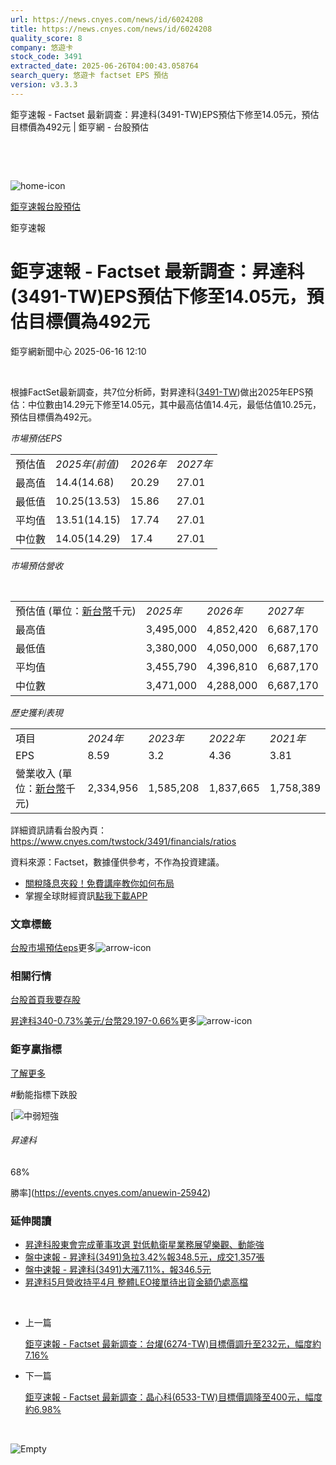 ```yaml
---
url: https://news.cnyes.com/news/id/6024208
title: https://news.cnyes.com/news/id/6024208
quality_score: 8
company: 悠遊卡
stock_code: 3491
extracted_date: 2025-06-26T04:00:43.058764
search_query: 悠遊卡 factset EPS 預估
version: v3.3.3
---
```


鉅亨速報 - Factset 最新調查：昇達科(3491-TW)EPS預估下修至14.05元，預估目標價為492元 | 鉅亨網 - 台股預估

‌

‌

![home-icon](/assets/icons/breadCrumb/symbol-icon-home.svg)

[鉅亨速報](/news/cat/anue_live)[台股預估](/news/cat/tw_forecast)

鉅亨速報

# 鉅亨速報 - Factset 最新調查：昇達科(3491-TW)EPS預估下修至14.05元，預估目標價為492元

鉅亨網新聞中心 2025-06-16 12:10

‌

根據FactSet最新調查，共7位分析師，對昇達科([3491-TW](https://www.cnyes.com/twstock/3491))做出2025年EPS預估：中位數由14.29元下修至14.05元，其中最高估值14.4元，最低估值10.25元，預估目標價為492元。

*市場預估EPS*

|  |  |  |  |
| --- | --- | --- | --- |
| 預估值 | *2025年(前值)* | *2026年* | *2027年* |
| 最高值 | 14.4(14.68) | 20.29 | 27.01 |
| 最低值 | 10.25(13.53) | 15.86 | 27.01 |
| 平均值 | 13.51(14.15) | 17.74 | 27.01 |
| 中位數 | 14.05(14.29) | 17.4 | 27.01 |

*市場預估營收*

‌

|  |  |  |  |
| --- | --- | --- | --- |
| 預估值 (單位：[新台幣](https://invest.cnyes.com/forex/detail/usdtwd)千元) | *2025年* | *2026年* | *2027年* |
| 最高值 | 3,495,000 | 4,852,420 | 6,687,170 |
| 最低值 | 3,380,000 | 4,050,000 | 6,687,170 |
| 平均值 | 3,455,790 | 4,396,810 | 6,687,170 |
| 中位數 | 3,471,000 | 4,288,000 | 6,687,170 |

*歷史獲利表現*

|  |  |  |  |  |
| --- | --- | --- | --- | --- |
| 項目 | *2024年* | *2023年* | *2022年* | *2021年* |
| EPS | 8.59 | 3.2 | 4.36 | 3.81 |
| 營業收入 (單位：[新台幣](https://invest.cnyes.com/forex/detail/usdtwd)千元) | 2,334,956 | 1,585,208 | 1,837,665 | 1,758,389 |

詳細資訊請看台股內頁：  
<https://www.cnyes.com/twstock/3491/financials/ratios>

資料來源：Factset，數據僅供參考，不作為投資建議。

* [關稅降息夾殺！免費講座教你如何布局](https://www.rsc.com.tw/Cnyes_RSC/SeminarBooking2025InvestmentOutlook.aspx?utm_source=anue&utm_medium=usstocks_end)
* 掌握全球財經資訊[點我下載APP](http://www.cnyes.com/app/?utm_source=mweb&utm_medium=HamMenuBanner&utm_campaign=fixed&utm_content=entr)

### 文章標籤

[台股](https://news.cnyes.com/tag/台股 "台股")[市場預估](https://news.cnyes.com/tag/市場預估 "市場預估")[eps](https://news.cnyes.com/tag/eps "eps")更多![arrow-icon](/assets/icons/arrows/arrow-down.svg)

### 相關行情

[台股首頁](https://www.cnyes.com/twstock)[我要存股](https://supr.link/8OHaU)

[昇達科340-0.73%](https://www.cnyes.com/twstock/3491)[美元/台幣29.197-0.66%](https://invest.cnyes.com/forex/detail/USDTWD)更多![arrow-icon](/assets/icons/arrows/arrow-down.svg)

### 鉅亨贏指標

[了解更多](https://events.cnyes.com/anuewin-25942)

#動能指標下跌股

[![中弱短強](/assets/icons/win-indicator/short-to-long.svg)

###### 昇達科

68%

勝率](https://events.cnyes.com/anuewin-25942)

### 延伸閱讀

* [昇達科股東會完成董事攻選 對低軌衛星業務展望樂觀、動能強](/news/id/6016768)
* [盤中速報 - 昇達科(3491)急拉3.42%報348.5元，成交1,357張](/news/id/6014741)
* [盤中速報 - 昇達科(3491)大漲7.11%，報346.5元](/news/id/6014728)
* [昇達科5月營收持平4月 整體LEO接單待出貨金額仍處高檔](/news/id/6011024)

‌

* 上一篇

  [鉅亨速報 - Factset 最新調查：台燿(6274-TW)目標價調升至232元，幅度約7.16%](/news/id/6025365)
* 下一篇

  [鉅亨速報 - Factset 最新調查：晶心科(6533-TW)目標價調降至400元，幅度約6.98%](/news/id/6023977)

‌

![Empty](/assets/icons/skeleton/empty-image.svg)

‌